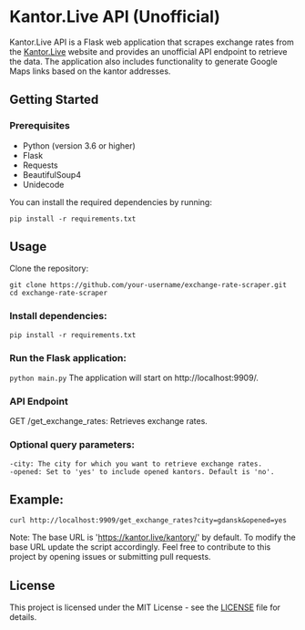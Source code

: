 
# Kantor.Live API (Unofficial)

Kantor.Live API is a Flask web application that scrapes exchange rates from the [Kantor.Live](https://kantor.live) website and provides an unofficial API endpoint to retrieve the data. The application also includes functionality to generate Google Maps links based on the kantor addresses.

## Getting Started

### Prerequisites

- Python (version 3.6 or higher)
- Flask
- Requests
- BeautifulSoup4
- Unidecode

You can install the required dependencies by running:

`pip install -r requirements.txt `

  ## Usage

Clone the repository:

`git clone https://github.com/your-username/exchange-rate-scraper.git
cd exchange-rate-scraper `

### Install dependencies:

`pip install -r requirements.txt`

  ### Run the Flask application:

`python main.py`
The application will start on http://localhost:9909/.
### API Endpoint

GET /get_exchange_rates: Retrieves exchange rates. 
### Optional query parameters:
	-city: The city for which you want to retrieve exchange rates.
	-opened: Set to 'yes' to include opened kantors. Default is 'no'.

## Example:

`curl http://localhost:9909/get_exchange_rates?city=gdansk&opened=yes `

Note: The base URL is 'https://kantor.live/kantory/' by default. To modify the base URL update the script accordingly.
Feel free to contribute to this project by opening issues or submitting pull requests.
## License

This project is licensed under the MIT License - see the [LICENSE](https://github.com/therealmrawsky/Kantor.Live-API-Unofficial/blob/main/LICENSE) file for details.
